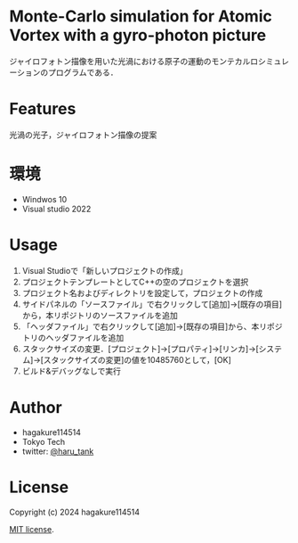 # Monte-Carlo simulation for Atomic Vortex with a gyro-photon picture
 
ジャイロフォトン描像を用いた光渦における原子の運動のモンテカルロシミュレーションのプログラムである．
 

# Features
 
光渦の光子，ジャイロフォトン描像の提案
 
# 環境
 
* Windwos 10
* Visual studio 2022
 
# Usage
 
1. Visual Studioで「新しいプロジェクトの作成」
2. プロジェクトテンプレートとしてC++の空のプロジェクトを選択
3. プロジェクト名およびディレクトリを設定して，プロジェクトの作成
4. サイドパネルの「ソースファイル」で右クリックして[追加]->[既存の項目]から，本リポジトリのソースファイルを追加
5. 「ヘッダファイル」で右クリックして[追加]->[既存の項目]から、本リポジトリのヘッダファイルを追加
6. スタックサイズの変更．[プロジェクト]->[プロパティ]->[リンカ]->[システム]->[スタックサイズの変更]の値を10485760として，[OK]
8. ビルド&デバッグなしで実行
 
# Author
 
* hagakure114514
* Tokyo Tech
* twitter: [@haru_tank](https://twitter.com/haru_tank)
 
# License

Copyright (c) 2024 hagakure114514

[MIT license](https://en.wikipedia.org/wiki/MIT_License).
